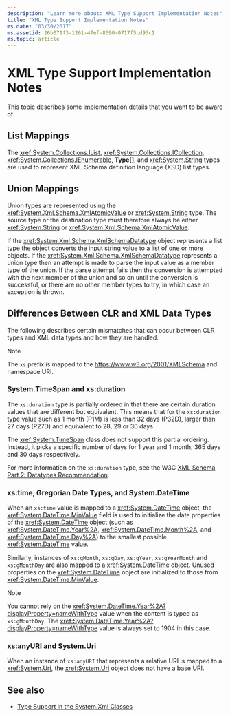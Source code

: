 ```yaml
---
description: "Learn more about: XML Type Support Implementation Notes"
title: "XML Type Support Implementation Notes"
ms.date: "03/30/2017"
ms.assetid: 26b071f3-1261-47ef-8690-0717f5cd93c1
ms.topic: article
---
```

# XML Type Support Implementation Notes

This topic describes some implementation details that you want to be aware of.  
  
## List Mappings  

 The <xref:System.Collections.IList>, <xref:System.Collections.ICollection>, <xref:System.Collections.IEnumerable>, **Type[]**, and <xref:System.String> types are used to represent XML Schema definition language (XSD) list types.  
  
## Union Mappings  

 Union types are represented using the <xref:System.Xml.Schema.XmlAtomicValue> or <xref:System.String> type. The source type or the destination type must therefore always be either <xref:System.String> or <xref:System.Xml.Schema.XmlAtomicValue>.  
  
 If the <xref:System.Xml.Schema.XmlSchemaDatatype> object represents a list type the object converts the input string value to a list of one or more objects. If the <xref:System.Xml.Schema.XmlSchemaDatatype> represents a union type then an attempt is made to parse the input value as a member type of the union. If the parse attempt fails then the conversion is attempted with the next member of the union and so on until the conversion is successful, or there are no other member types to try, in which case an exception is thrown.  
  
## Differences Between CLR and XML Data Types  

 The following describes certain mismatches that can occur between CLR types and XML data types and how they are handled.  
  
> [!NOTE]
> The `xs` prefix is mapped to the <https://www.w3.org/2001/XMLSchema> and namespace URI.
  
### System.TimeSpan and xs:duration  

 The `xs:duration` type is partially ordered in that there are certain duration values that are different but equivalent. This means that for the `xs:duration` type value such as 1 month (P1M) is less than 32 days (P32D), larger than 27 days (P27D) and equivalent to 28, 29 or 30 days.  
  
 The <xref:System.TimeSpan> class does not support this partial ordering. Instead, it picks a specific number of days for 1 year and 1 month; 365 days and 30 days respectively.  
  
 For more information on the `xs:duration` type, see the W3C [XML Schema Part 2: Datatypes Recommendation](https://www.w3.org/TR/xmlschema-2/).
  
### xs:time, Gregorian Date Types, and System.DateTime  

 When an `xs:time` value is mapped to a <xref:System.DateTime> object, the <xref:System.DateTime.MinValue> field is used to initialize the date properties of the <xref:System.DateTime> object (such as <xref:System.DateTime.Year%2A>, <xref:System.DateTime.Month%2A>, and <xref:System.DateTime.Day%2A>) to the smallest possible <xref:System.DateTime> value.  
  
 Similarly, instances of `xs:gMonth`, `xs:gDay`, `xs:gYear`, `xs:gYearMonth` and `xs:gMonthDay` are also mapped to a <xref:System.DateTime> object. Unused properties on the <xref:System.DateTime> object are initialized to those from <xref:System.DateTime.MinValue>.  
  
> [!NOTE]
> You cannot rely on the <xref:System.DateTime.Year%2A?displayProperty=nameWithType> value when the content is typed as `xs:gMonthDay`. The <xref:System.DateTime.Year%2A?displayProperty=nameWithType> value is always set to 1904 in this case.  
  
### xs:anyURI and System.Uri  

 When an instance of `xs:anyURI` that represents a relative URI is mapped to a <xref:System.Uri>, the <xref:System.Uri> object does not have a base URI.  
  
## See also

- [Type Support in the System.Xml Classes](type-support-in-the-system-xml-classes.md)
